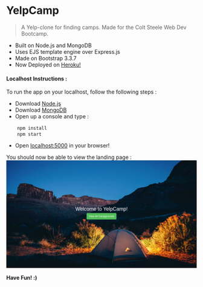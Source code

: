 # YelpCamp
> A Yelp-clone for finding camps. Made for the Colt Steele Web Dev Bootcamp.
* Built on Node.js and MongoDB
* Uses EJS template engine over Express.js
* Made on Bootstrap 3.3.7
* Now Deployed on [Heroku!](https://yelpcamp-dem0.herokuapp.com/)

#### Localhost Instructions :
To run the app on your localhost, follow the following steps : 
* Download [Node.js](https://nodejs.org/en/)
* Download [MongoDB](https://www.mongodb.com/try/download/community)
* Open up a console and type : 
```
    npm install
    npm start
```
* Open [localhost:5000](localhost:5000) in your browser!

You should now be able to view the landing page : 
![preview](preview.png)

<b>Have Fun! :) </b>